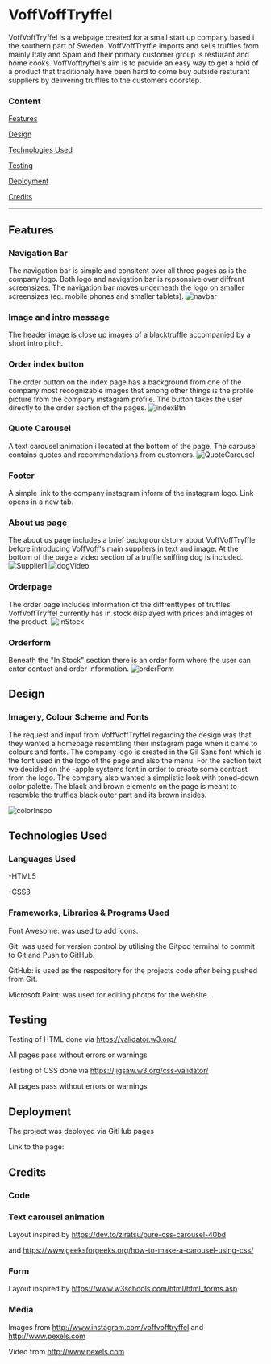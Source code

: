 # VoffVoffTryffel
VoffVoffTryffel is a webpage created for a small start up company based i the southern part of Sweden. VoffVoffTryffle imports and sells truffles from mainly Italy and Spain and their primary customer group is resturant and home cooks. VoffVofftryffel's aim is to provide an easy way to get a hold of a product that traditionaly have been hard to come buy outside resturant suppliers by delivering truffles to the customers doorstep.


### Content
[Features](#section-1)

[Design](#section-2)

[Technologies Used](#section-3)

[Testing](#section-4)

[Deployment](#section-5)

[Credits](#section-6)


------

## <a name="section-1"></a> Features

### Navigation Bar
The navigation bar is simple and consitent over all three pages as is the company logo. Both logo and navigation bar is repsonsive over diffrent screensizes. 
The navigation bar moves underneath the logo on smaller screensizes (eg. mobile phones and smaller tablets).
![navbar](https://user-images.githubusercontent.com/93250649/162627973-888a61ed-5cc7-49a4-b01c-2bd281c00cdf.JPG)

### Image and intro message
The header image is  close up images of a blacktruffle accompanied by a short intro pitch.

### Order index button
The order button on the index page has a background from one of the company most recognizable images that among other things is the profile picture from the company instagram profile. The button takes the user directly to the order section of the pages. 
![indexBtn](https://user-images.githubusercontent.com/93250649/162628148-09c74b53-8a4e-4bb0-ab7d-e6d9c4a95ed2.JPG)

### Quote Carousel
A text carousel animation i located at the bottom of the page. The carousel contains quotes and recommendations from customers.
![QuoteCarousel](https://user-images.githubusercontent.com/93250649/162628224-8e0cb5a5-1faf-411d-9d0a-14f46210e719.JPG)

### Footer
A simple link to the company instagram inform of the instagram logo. Link opens in a new tab.

### About us page
The about us page includes a brief backgroundstory about VoffVoffTryffle before introducing VoffVoff's main suppliers in text and image. At the bottom of the page a video section of a truffle sniffing dog is included. 
![Supplier1](https://user-images.githubusercontent.com/93250649/162628963-7d06fd8a-9f4c-433f-801a-e1c9e20df965.JPG)
![dogVideo](https://user-images.githubusercontent.com/93250649/162629074-a1d6d6e7-d1ce-462b-9dac-82da26f4cab7.JPG)

### Orderpage
The order page includes information of the diffrenttypes of truffles VoffVoffTryffel currently has in stock displayed with prices and images of the product.
![InStock](https://user-images.githubusercontent.com/93250649/162629269-ebd79722-de6a-4cf5-9f62-be955416070e.JPG)

### Orderform
Beneath the "In Stock" section there is an order form where the user can enter contact and order information. 
![orderForm](https://user-images.githubusercontent.com/93250649/162629403-fb3bc5bf-1bde-497c-b736-99081e215884.JPG)
## <a name="section-2"></a> Design
### Imagery, Colour Scheme and Fonts
The request and input from VoffVoffTryffel regarding the design was that they wanted a homepage resembling their instagram page when it came to colours and fonts.
The company logo is created in the Gil Sans font which is the font used in the logo of the page and also the menu. For the section text we decided on the -apple systems font in order to create some contrast from the logo. The company also wanted a simplistic look with toned-down color palette. The black and brown elements on the page is meant to resemble the truffles black outer part and its brown insides. 

![colorInspo](https://user-images.githubusercontent.com/93250649/162630329-3b535788-4393-442b-a4d1-e3333bafddfd.JPG)



## <a name="section-3"></a> Technologies Used
### Languages Used

-HTML5

-CSS3

### Frameworks, Libraries & Programs Used
Font Awesome: was used to add icons.

Git: was used for version control by utilising the Gitpod terminal to commit to Git and Push to GitHub.

GitHub: is used as the respository for the projects code after being pushed from Git.

Microsoft Paint: was used for editing photos for the website.

## <a name="section-4"></a> Testing
Testing of HTML done via https://validator.w3.org/

All pages pass without errors or warnings

Testing of CSS done via https://jigsaw.w3.org/css-validator/

All pages pass without errors or warnings


## <a name="section-5"></a> Deployment
The project was deployed via GitHub pages 

Link to the page:
## <a name="section-6"></a> Credits

### Code

### Text carousel animation 
Layout inspired by https://dev.to/ziratsu/pure-css-carousel-40bd

and https://www.geeksforgeeks.org/how-to-make-a-carousel-using-css/

### Form
Layout inspired by https://www.w3schools.com/html/html_forms.asp


### Media

Images from http://www.instagram.com/voffvofftryffel and http://www.pexels.com

Video from http://www.pexels.com




